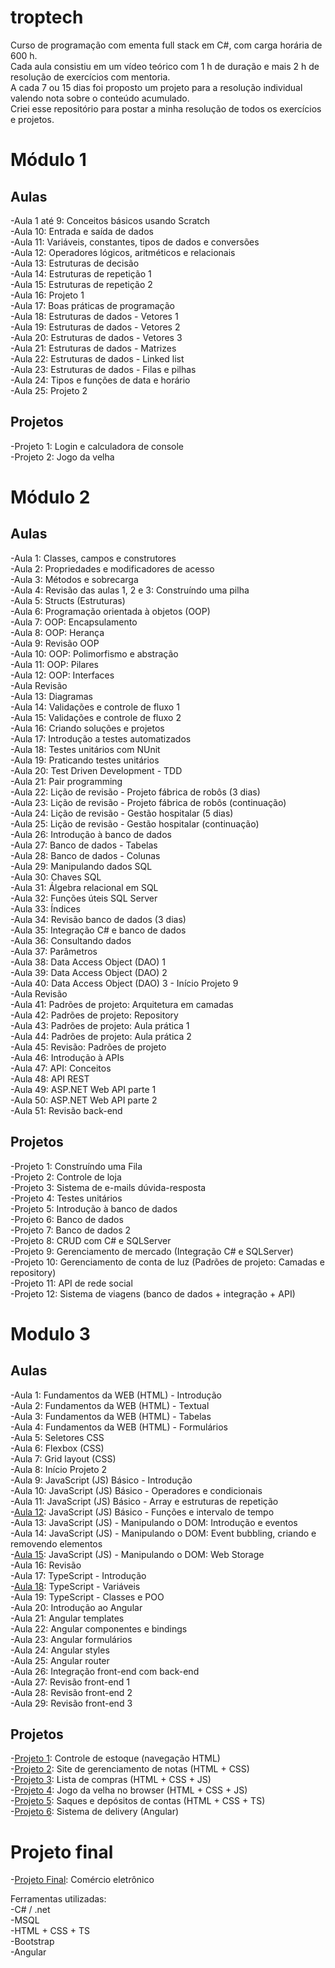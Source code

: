 # troptech
Curso de programação com ementa full stack em C#, com carga horária de 600 h.  
Cada aula consistiu em um vídeo teórico com 1 h de duração e mais 2 h de resolução de exercícios com mentoria.  
A cada 7 ou 15 dias foi proposto um projeto para a resolução individual valendo nota sobre o conteúdo acumulado.  
Criei esse repositório para postar a minha resolução de todos os exercícios e projetos.  
  
# Módulo 1
## Aulas
-Aula 1 até 9: Conceitos básicos usando Scratch  
-Aula 10: Entrada e saída de dados  
-Aula 11: Variáveis, constantes, tipos de dados e conversões  
-Aula 12: Operadores lógicos, aritméticos e relacionais  
-Aula 13: Estruturas de decisão  
-Aula 14: Estruturas de repetição 1  
-Aula 15: Estruturas de repetição 2  
-Aula 16: Projeto 1  
-Aula 17: Boas práticas de programação  
-Aula 18: Estruturas de dados - Vetores 1  
-Aula 19: Estruturas de dados - Vetores 2  
-Aula 20: Estruturas de dados - Vetores 3  
-Aula 21: Estruturas de dados - Matrizes  
-Aula 22: Estruturas de dados - Linked list  
-Aula 23: Estruturas de dados - Filas e pilhas  
-Aula 24: Tipos e funções de data e horário  
-Aula 25: Projeto 2  

## Projetos
-Projeto 1: Login e calculadora de console  
-Projeto 2: Jogo da velha  

# Módulo 2
## Aulas
-Aula 1: Classes, campos e construtores  
-Aula 2: Propriedades e modificadores de acesso  
-Aula 3: Métodos e sobrecarga  
-Aula 4: Revisão das aulas 1, 2 e 3: Construíndo uma pilha  
-Aula 5: Structs (Estruturas)  
-Aula 6: Programação orientada à objetos (OOP)  
-Aula 7: OOP: Encapsulamento  
-Aula 8: OOP: Herança  
-Aula 9: Revisão OOP  
-Aula 10: OOP: Polimorfismo e abstração  
-Aula 11: OOP: Pilares  
-Aula 12: OOP: Interfaces  
-Aula Revisão  
-Aula 13: Diagramas  
-Aula 14: Validações e controle de fluxo 1   
-Aula 15: Validações e controle de fluxo 2  
-Aula 16: Criando soluções e projetos  
-Aula 17: Introdução a testes automatizados  
-Aula 18: Testes unitários com NUnit  
-Aula 19: Praticando testes unitários  
-Aula 20: Test Driven Development - TDD  
-Aula 21: Pair programming  
-Aula 22: Lição de revisão - Projeto fábrica de robôs (3 dias)  
-Aula 23: Lição de revisão - Projeto fábrica de robôs (continuação)  
-Aula 24: Lição de revisão - Gestão hospitalar (5 dias)  
-Aula 25: Lição de revisão - Gestão hospitalar (continuação)  
-Aula 26: Introdução à banco de dados  
-Aula 27: Banco de dados - Tabelas  
-Aula 28: Banco de dados - Colunas  
-Aula 29: Manipulando dados SQL  
-Aula 30: Chaves SQL  
-Aula 31: Álgebra relacional em SQL  
-Aula 32: Funções úteis SQL Server  
-Aula 33: Índices  
-Aula 34: Revisão banco de dados (3 dias)  
-Aula 35: Integração C# e banco de dados  
-Aula 36: Consultando dados  
-Aula 37: Parâmetros  
-Aula 38: Data Access Object (DAO) 1  
-Aula 39: Data Access Object (DAO) 2  
-Aula 40: Data Access Object (DAO) 3 - Início Projeto 9   
-Aula Revisão  
-Aula 41: Padrões de projeto: Arquitetura em camadas  
-Aula 42: Padrões de projeto: Repository  
-Aula 43: Padrões de projeto: Aula prática 1  
-Aula 44: Padrões de projeto: Aula prática 2  
-Aula 45: Revisão: Padrões de projeto  
-Aula 46: Introdução à APIs  
-Aula 47: API: Conceitos  
-Aula 48: API REST  
-Aula 49: ASP.NET Web API parte 1  
-Aula 50: ASP.NET Web API parte 2  
-Aula 51: Revisão back-end  
  
## Projetos
-Projeto 1: Construíndo uma Fila  
-Projeto 2: Controle de loja  
-Projeto 3: Sistema de e-mails dúvida-resposta  
-Projeto 4: Testes unitários  
-Projeto 5: Introdução à banco de dados  
-Projeto 6: Banco de dados  
-Projeto 7: Banco de dados 2  
-Projeto 8: CRUD com C# e SQLServer    
-Projeto 9: Gerenciamento de mercado (Integração C# e SQLServer)  
-Projeto 10: Gerenciamento de conta de luz (Padrões de projeto: Camadas e repository)  
-Projeto 11: API de rede social  
-Projeto 12: Sistema de viagens (banco de dados + integração + API)  

# Modulo 3
## Aulas
-Aula 1: Fundamentos da WEB (HTML) - Introdução  
-Aula 2: Fundamentos da WEB (HTML) - Textual  
-Aula 3: Fundamentos da WEB (HTML) - Tabelas  
-Aula 4: Fundamentos da WEB (HTML) - Formulários  
-Aula 5: Seletores CSS  
-Aula 6: Flexbox (CSS)  
-Aula 7: Grid layout (CSS)  
-Aula 8: Início Projeto 2  
-Aula 9: JavaScript (JS) Básico - Introdução  
-Aula 10: JavaScript (JS) Básico - Operadores e condicionais  
-Aula 11: JavaScript (JS) Básico - Array e estruturas de repetição  
-[Aula 12](https://lauterjung.github.io/chronometer): JavaScript (JS) Básico - Funções e intervalo de tempo  
-Aula 13: JavaScript (JS) - Manipulando o DOM: Introdução e eventos  
-Aula 14: JavaScript (JS) - Manipulando o DOM: Event bubbling, criando e removendo elementos  
-[Aula 15](https://lauterjung.github.io/local-storage-registration): JavaScript (JS) - Manipulando o DOM: Web Storage  
-Aula 16: Revisão  
-Aula 17: TypeScript - Introdução  
-[Aula 18](https://lauterjung.github.io/list-registration): TypeScript - Variáveis  
-Aula 19: TypeScript - Classes e POO  
-Aula 20: Introdução ao Angular  
-Aula 21: Angular templates  
-Aula 22: Angular componentes e bindings  
-Aula 23: Angular formulários  
-Aula 24: Angular styles  
-Aula 25: Angular router  
-Aula 26: Integração front-end com back-end  
-Aula 27: Revisão front-end 1  
-Aula 28: Revisão front-end 2  
-Aula 29: Revisão front-end 3  
  
## Projetos
-[Projeto 1](https://lauterjung.github.io/html-navigation/): Controle de estoque (navegação HTML)  
-[Projeto 2](https://lauterjung.github.io/grade-table/): Site de gerenciamento de notas (HTML + CSS)  
-[Projeto 3](https://lauterjung.github.io/shopping-list/): Lista de compras (HTML + CSS + JS)   
-[Projeto 4](https://lauterjung.github.io/tic-tac-toe/): Jogo da velha no browser (HTML + CSS + JS)  
-[Projeto 5](https://lauterjung.github.io/bank-accounts/): Saques e depósitos de contas (HTML + CSS + TS)  
-[Projeto 6](https://lauterjung.github.io/status-delivery/): Sistema de delivery (Angular)  

# Projeto final  
-[Projeto Final](https://lauterjung.github.io/troppizza): Comércio eletrônico  
  
Ferramentas utilizadas:  
-C# / .net  
-MSQL  
-HTML + CSS + TS  
-Bootstrap  
-Angular  
